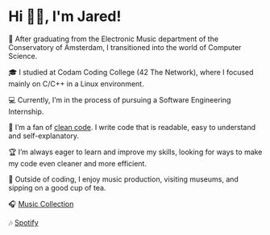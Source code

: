 # Hi 👋🏽, I'm Jared!

🎼 After graduating from the Electronic Music department of the Conservatory of Amsterdam, I transitioned into the world of Computer Science.

🎓 I studied at Codam Coding College (42 The Network), where I focused mainly on C/C++ in a Linux environment.

💻 Currently, I’m in the process of pursuing a Software Engineering Internship.

🧼 I’m a fan of [clean code](https://github.com/jaredgoedhart/styling/blob/main/README.md). I write code that is readable, easy to understand and self-explanatory.

🏆 I’m always eager to learn and improve my skills, looking for ways to make my code even cleaner and more efficient.

🍃 Outside of coding, I enjoy music production, visiting museums, and sipping on a good cup of tea.

🎧 [Music Collection](https://www.youtube.com/@jaredgoedhartsmusiccollection)

🎶 [Spotify](https://open.spotify.com/artist/63d8wNpiC3MLeEfv8Se46p?si=T2pMD6u_TeWyr42p-ub88w)
